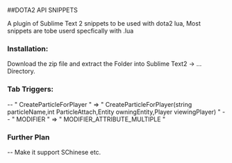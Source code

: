 ##DOTA2 API SNIPPETS

A plugin of Sublime Text 2 snippets to be used with dota2 lua, Most snippets are tobe userd specfically with .lua

### Installation:

Download the zip file and extract the <dota2 lua api> Folder into Sublime Text2 <Preferences> -> <Browse Packages> ... Directory.

### Tab Triggers:

-- " CreateParticleForPlayer " => " CreateParticleForPlayer(string particleName,int ParticleAttach,Entity owningEntity,Player viewingPlayer) "
-- " MODIFIER " => " MODIFIER_ATTRIBUTE_MULTIPLE "


### Further Plan
-- Make it support SChinese etc.
